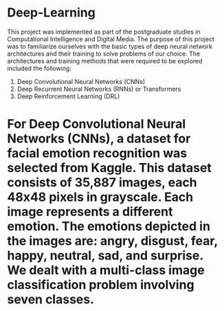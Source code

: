 # Deep-Learning
This project was implemented as part of the postgraduate studies in Computational Intelligence and Digital Media. 
The purpose of this project was to familiarize ourselves with the basic types of deep neural network architectures and their training to solve problems of our choice. The architectures and training methods that were required to be explored included the following:

1. Deep Convolutional Neural Networks (CNNs)
2. Deep Recurrent Neural Networks (RNNs) or Transformers
3. Deep Reinforcement Learning (DRL)

# For Deep Convolutional Neural Networks (CNNs), a dataset for facial emotion recognition was selected from Kaggle. This dataset consists of 35,887 images, each 48x48 pixels in grayscale. Each image represents a different emotion. The emotions depicted in the images are: angry, disgust, fear, happy, neutral, sad, and surprise. We dealt with a multi-class image classification problem involving seven classes.
